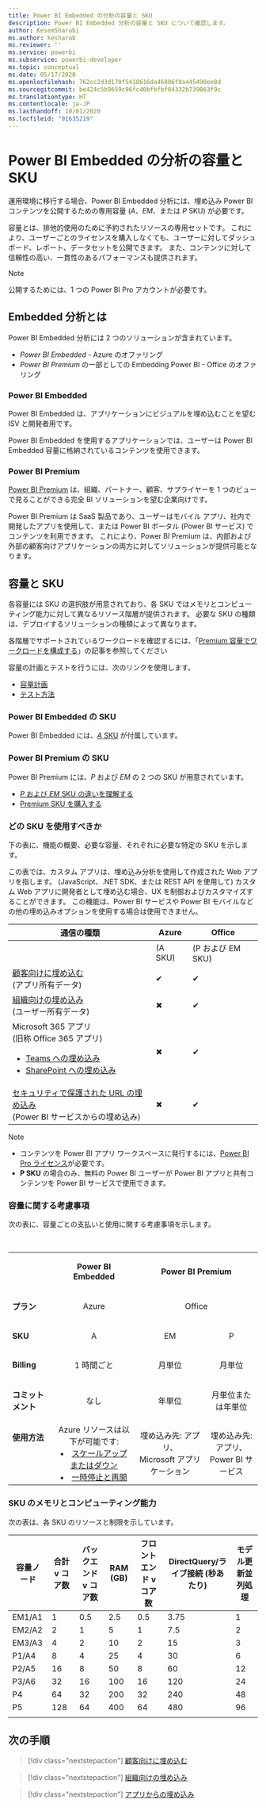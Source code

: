 ```yaml
---
title: Power BI Embedded の分析の容量と SKU
description: Power BI Embedded 分析の容量と SKU について確認します。
author: KesemSharabi
ms.author: kesharab
ms.reviewer: ''
ms.service: powerbi
ms.subservice: powerbi-developer
ms.topic: conceptual
ms.date: 05/17/2020
ms.openlocfilehash: 762cc2d3d170f5418616da46806f8a445490ee8d
ms.sourcegitcommit: be424c5b9659c96fc40bfbfbf04332b739063f9c
ms.translationtype: HT
ms.contentlocale: ja-JP
ms.lasthandoff: 10/01/2020
ms.locfileid: "91635219"
---
```

# <a name="capacity-and-skus-in-power-bi-embedded-analytics"></a>Power BI Embedded の分析の容量と SKU

運用環境に移行する場合、Power BI Embedded 分析には、埋め込み Power BI コンテンツを公開するための専用容量 (*A*、*EM*、または *P* SKU) が必要です。

容量とは、排他的使用のために予約されたリソースの専用セットです。 これにより、ユーザーごとのライセンスを購入しなくても、ユーザーに対してダッシュボード、レポート、データセットを公開できます。 また、コンテンツに対して信頼性の高い、一貫性のあるパフォーマンスも提供されます。

>[!NOTE]
>公開するためには、1 つの Power BI Pro アカウントが必要です。

## <a name="what-is-embedded-analytics"></a>Embedded 分析とは

Power BI Embedded 分析には 2 つのソリューションが含まれています。
* *Power BI Embedded* - Azure のオファリング
* *Power BI Premium* の一部としての Embedding Power BI - Office のオファリング

### <a name="power-bi-embedded"></a>Power BI Embedded

Power BI Embedded は、アプリケーションにビジュアルを埋め込むことを望む ISV と開発者用です。

Power BI Embedded を使用するアプリケーションでは、ユーザーは Power BI Embedded 容量に格納されているコンテンツを使用できます。

### <a name="power-bi-premium"></a>Power BI Premium

[Power BI Premium](../../admin/service-premium-what-is.md) は、組織、パートナー、顧客、サプライヤーを 1 つのビューで見ることができる完全 BI ソリューションを望む企業向けです。

Power BI Premium は SaaS 製品であり、ユーザーはモバイル アプリ、社内で開発したアプリを使用して、または Power BI ポータル (Power BI サービス) でコンテンツを利用できます。 これにより、Power BI Premium は、内部および外部の顧客向けアプリケーションの両方に対してソリューションが提供可能となります。

## <a name="capacity-and-skus"></a>容量と SKU

各容量には SKU の選択肢が用意されており、各 SKU ではメモリとコンピューティング能力に対して異なるリソース階層が提供されます。 必要な SKU の種類は、デプロイするソリューションの種類によって異なります。

各階層でサポートされているワークロードを確認するには、「[Premium 容量でワークロードを構成する](../../admin/service-admin-premium-workloads.md)」の記事を参照してください

容量の計画とテストを行うには、次のリンクを使用します。
* [容量計画](embedded-capacity-planning.md)
* [テスト方法](../../admin/service-premium-capacity-optimize.md#testing-approaches)

### <a name="power-bi-embedded-skus"></a>Power BI Embedded の SKU

Power BI Embedded には、[*A* SKU](../../admin/service-admin-premium-purchase.md#purchase-a-skus-for-testing-and-other-scenarios) が付属しています。

### <a name="power-bi-premium-skus"></a>Power BI Premium の SKU

Power BI Premium には、*P* および *EM* の 2 つの SKU が用意されています。
* [*P* および *EM* SKU の違いを理解する](../../admin/service-premium-what-is.md#subscriptions-and-licensing)
* [Premium SKU を購入する](../../admin/service-admin-premium-purchase.md)

### <a name="which-sku-should-i-use"></a>どの SKU を使用すべきか

下の表に、機能の概要、必要な容量、それぞれに必要な特定の SKU を示します。

この表では、カスタム アプリは、埋め込み分析を使用して作成された Web アプリを指します。 (JavaScript、.NET SDK、または REST API を使用して) カスタム Web アプリに開発者として埋め込む場合、UX を制御およびカスタマイズすることができます。 この機能は、Power BI サービスや Power BI モバイルなどの他の埋め込みオプションを使用する場合は使用できません。

| 通信の種類 | Azure   | Office          |
|----------|---------|-----------------|
|          | (A SKU) | (P および EM SKU) |
|[顧客向けに埋め込む](embed-sample-for-customers.md)</br>(アプリ所有データ)     |✔        |✔        |
|[組織向けの埋め込み](embed-sample-for-your-organization.md)</br>(ユーザー所有データ)     |✖        |✔         |
|Microsoft 365 アプリ</br>(旧称 Office 365 アプリ)<ul><li>[Teams への埋め込み](../../collaborate-share/service-embed-report-microsoft-teams.md)</li><li>[SharePoint への埋め込み](../../collaborate-share/service-embed-report-spo.md)</li></ul>     |✖        |✔        |
|[セキュリティで保護された URL の埋め込み](../../collaborate-share/service-embed-secure.md)</br>(Power BI サービスからの埋め込み)     |✖        |✔        |

>[!NOTE]
>* コンテンツを Power BI アプリ ワークスペースに発行するには、[Power BI Pro ライセンス](../../admin/service-admin-purchasing-power-bi-pro.md)が必要です。
>* **P SKU** の場合のみ、無料の Power BI ユーザーが Power BI アプリと共有コンテンツを Power BI サービスで使用できます。

### <a name="capacity-considerations"></a>容量に関する考慮事項

次の表に、容量ごとの支払いと使用に関する考慮事項を示します。

</br>
<table>
<tbody>
<tr>
<td></td>
<td style="text-align: center;"><p><strong>Power BI Embedded</strong></p></td>
<td style="text-align: center;" colspan="2"><p><strong>Power BI Premium</strong></p></td>
</tr>
<tr>
<td><p><strong>プラン</strong></p></td>
<td style="text-align: center"><p>Azure</p></td>
<td style="text-align: center" colspan="2"><p>Office</p></td>
</tr>
<tr>
<td><p><strong>SKU</strong></p></td>
<td style="text-align: center"><p>A</p></td>
<td style="text-align: center"><p>EM</p></td>
<td style="text-align: center"><p>P</p></td>
</tr>
<tr>
<td><p><strong>Billing</strong></td>
<td style="text-align: center">1 時間ごと</td>
<td style="text-align: center">月単位</td>
<td style="text-align: center">月単位</td>
</tr>
<tr>
<td><p><strong>コミットメント</strong></td>
<td style="text-align: center">なし</td>
<td style="text-align: center">年単位</td>
<td style="text-align: center">月単位または年単位</td>
</tr>
<tr>
<td valign="top"><p><strong>使用方法</strong></td>
<td style="text-align: center">Azure リソースは以下が可能です:<li><a href="azure-pbie-scale-capacity.md">スケールアップまたはダウン</a></li><li><a href="azure-pbie-pause-start.md">一時停止と再開</a>
</td></li>
<td style="text-align: center">埋め込み先: アプリ、</br> Microsoft アプリケーション</td>
<td style="text-align: center">埋め込み先: アプリ、</br> Power BI サービス</td>
</tr>
</tbody>
</table>

### <a name="sku-memory-and-computing-power"></a>SKU のメモリとコンピューティング能力

次の表は、各 SKU のリソースと制限を示しています。

| 容量ノード | 合計 v コア数 | バックエンド v コア数 | RAM (GB) | フロントエンド v コア数 | DirectQuery/ライブ接続 (秒あたり) | モデル更新並列処理 |
| --- | --- | --- | --- | --- | --- | --- |
| EM1/A1 | 1 | 0.5 | 2.5 | 0.5 | 3.75 | 1 |
| EM2/A2 | 2 | 1 | 5 | 1 | 7.5 | 2 |
| EM3/A3 | 4 | 2 | 10 | 2 | 15 | 3 |
| P1/A4 | 8 | 4 | 25 | 4 | 30 | 6 |
| P2/A5 | 16 | 8 | 50 | 8 | 60 | 12 |
| P3/A6 | 32 | 16 | 100 | 16 | 120 | 24 |
| P4 | 64 | 32 | 200 | 32 | 240 | 48 |
| P5 | 128 | 64 | 400 | 64 | 480 | 96 |
| | | | | | | |

## <a name="next-steps"></a>次の手順

> [!div class="nextstepaction"]
>[顧客向けに埋め込む](embed-sample-for-customers.md)

> [!div class="nextstepaction"]
>[組織向けの埋め込み](embed-sample-for-your-organization.md)

> [!div class="nextstepaction"]
> [アプリからの埋め込み](embed-from-apps.md)